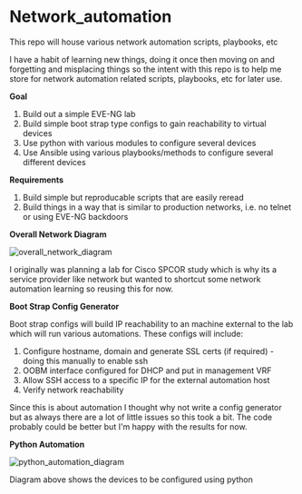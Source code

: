 # Network_automation
This repo will house various network automation scripts, playbooks, etc

I have a habit of learning new things, doing it once then moving on and forgetting and misplacing things so the intent with this repo is to help me store for network automation related scripts, playbooks, etc for later use. 

**Goal**

1. Build out a simple EVE-NG lab
2. Build simple boot strap type configs to gain reachability to virtual devices 
3. Use python with various modules to configure several devices
4. Use Ansible using various playbooks/methods to configure several different devices

**Requirements**

1. Build simple but reproducable scripts that are easily reread
2. Build things in a way that is similar to production networks, i.e. no telnet or using EVE-NG backdoors

**Overall Network Diagram**

![overall_network_diagram](https://user-images.githubusercontent.com/110405079/182412840-ec67553d-2c30-4008-85e5-c1b855d076da.PNG)

I originally was planning a lab for Cisco SPCOR study which is why its a service provider like network but wanted to shortcut some network automation learning so reusing this for now. 

**Boot Strap Config Generator**

Boot strap configs will build IP reachability to an machine external to the lab which will run various automations. These configs will include:
1. Configure hostname, domain and generate SSL certs (if required) - doing this manually to enable ssh
2. OOBM interface configured for DHCP and put in management VRF
3. Allow SSH access to a specific IP for the external automation host
4. Verify network reachability

Since this is about automation I thought why not write a config generator but as always there are a lot of little issues so this took a bit. The code probably could be better but I'm happy with the results for now. 

**Python Automation**

![python_automation_diagram](https://user-images.githubusercontent.com/110405079/182413710-9bbd0026-b152-4cbc-8409-87d212860ab4.PNG)

Diagram above shows the devices to be configured using python
